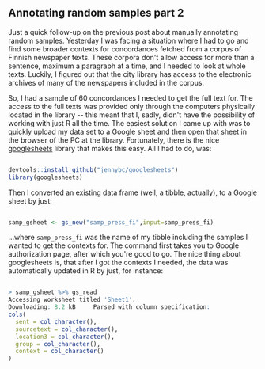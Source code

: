 ## Annotating random samples part 2


Just a quick follow-up on the previous post about manually annotating random
samples. Yesterday I was facing a situation where I had to go and find some
broader contexts for concordances fetched from a corpus of Finnish newspaper
texts. These corpora don't allow access for more than a sentence, maximum
a paragraph at a time, and I needed to look at whole texts. Luckily, I figured
out that the city library has access to the electronic archives of many of the
newspapers included in the corpus.

So, I had a sample of 60 concordances I needed to get the full text for. The
access to the full texts was provided only through the computers physically
located in the library -- this meant that I, sadly, didn't have the
possibility of working with just R all the time. The easiest solution I came up with
was to quickly upload my data set to a Google sheet and then open that sheet
in the browser of the PC at the library. Fortunately, there is the nice
[googlesheets](https://github.com/jennybc/googlesheets) library that makes this easy.
All I had to do, was:

```r

devtools::install_github("jennybc/googlesheets")
library(googlesheets)

```

Then I converted an existing data frame (well, a tibble, actually), to a Google sheet by just:

```r

samp_gsheet <- gs_new("samp_press_fi",input=samp_press_fi)

```

...where `samp_press_fi` was the name of my tibble including the samples
I wanted to get the contexts for. The command first takes you to Google
authorization page, after which you're good to go. The nice thing about
googlesheets is, that after I got the contexts I needed, the data was automatically
updated in R by just, for instance:

```r

> samp_gsheet %>% gs_read
Accessing worksheet titled 'Sheet1'.
Downloading: 8.2 kB     Parsed with column specification:
cols(
  sent = col_character(),
  sourcetext = col_character(),
  location3 = col_character(),
  group = col_character(),
  context = col_character()
)

```
